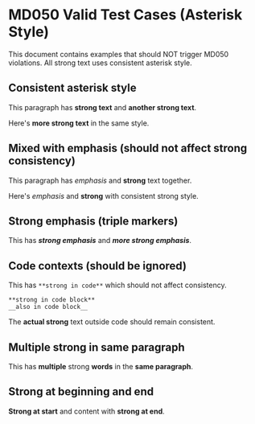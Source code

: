 # MD050 Valid Test Cases (Asterisk Style)

This document contains examples that should NOT trigger MD050 violations.
All strong text uses consistent asterisk style.

## Consistent asterisk style

This paragraph has **strong text** and **another strong text**.

Here's **more strong text** in the same style.

## Mixed with emphasis (should not affect strong consistency)

This paragraph has *emphasis* and **strong** text together.

Here's _emphasis_ and **strong** with consistent strong style.

## Strong emphasis (triple markers)

This has ***strong emphasis*** and ***more strong emphasis***.

## Code contexts (should be ignored)

This has `**strong in code**` which should not affect consistency.

```
**strong in code block**
__also in code block__
```

The **actual strong** text outside code should remain consistent.

## Multiple strong in same paragraph

This has **multiple** strong **words** in the **same paragraph**.

## Strong at beginning and end

**Strong at start** and content with **strong at end**.